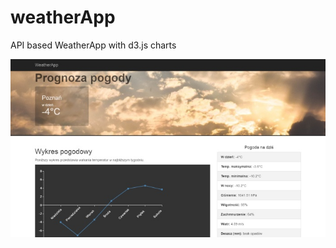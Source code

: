 # weatherApp
API based WeatherApp with d3.js charts

![weatherApp](https://raw.githubusercontent.com/BugBear6/weatherApp/master/weatherapp.jpg)

